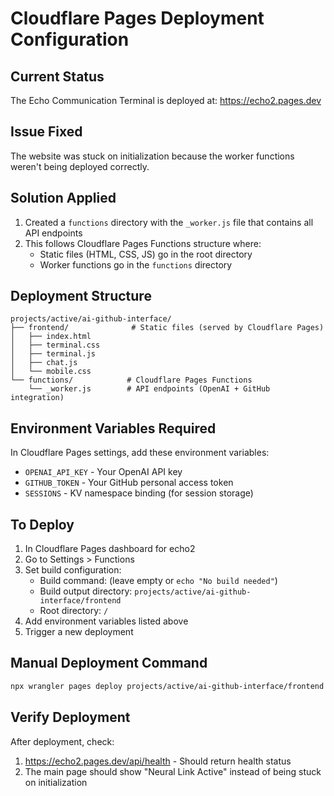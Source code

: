 # Cloudflare Pages Deployment Configuration

## Current Status
The Echo Communication Terminal is deployed at: https://echo2.pages.dev

## Issue Fixed
The website was stuck on initialization because the worker functions weren't being deployed correctly.

## Solution Applied
1. Created a `functions` directory with the `_worker.js` file that contains all API endpoints
2. This follows Cloudflare Pages Functions structure where:
   - Static files (HTML, CSS, JS) go in the root directory
   - Worker functions go in the `functions` directory

## Deployment Structure
```
projects/active/ai-github-interface/
├── frontend/              # Static files (served by Cloudflare Pages)
│   ├── index.html
│   ├── terminal.css
│   ├── terminal.js
│   ├── chat.js
│   └── mobile.css
└── functions/            # Cloudflare Pages Functions
    └── _worker.js        # API endpoints (OpenAI + GitHub integration)
```

## Environment Variables Required
In Cloudflare Pages settings, add these environment variables:
- `OPENAI_API_KEY` - Your OpenAI API key
- `GITHUB_TOKEN` - Your GitHub personal access token
- `SESSIONS` - KV namespace binding (for session storage)

## To Deploy
1. In Cloudflare Pages dashboard for echo2
2. Go to Settings > Functions
3. Set build configuration:
   - Build command: (leave empty or `echo "No build needed"`)
   - Build output directory: `projects/active/ai-github-interface/frontend`
   - Root directory: `/`
4. Add environment variables listed above
5. Trigger a new deployment

## Manual Deployment Command
```bash
npx wrangler pages deploy projects/active/ai-github-interface/frontend --project-name=echo2
```

## Verify Deployment
After deployment, check:
1. https://echo2.pages.dev/api/health - Should return health status
2. The main page should show "Neural Link Active" instead of being stuck on initialization
